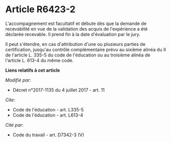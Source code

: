 # Article R6423-2

L'accompagnement est facultatif et débute dès que la demande de recevabilité en vue de la validation des acquis de
l'expérience a été déclarée recevable. Il prend fin à la date d'évaluation par le jury.

Il peut s'étendre, en cas d'attribution d'une ou plusieurs parties de certification, jusqu'au contrôle complémentaire prévu
au sixième alinéa du II de l'article L. 335-5 du code de l'éducation ou au troisième alinéa de l'article L. 613-4 du même
code.

**Liens relatifs à cet article**

_Modifié par_:

  - Décret n°2017-1135 du 4 juillet 2017 - art. 11

_Cite_:

  - Code de l'éducation - art. L335-5
  - Code de l'éducation - art. L613-4

_Cité par_:

  - Code du travail - art. D7342-3 (V)
